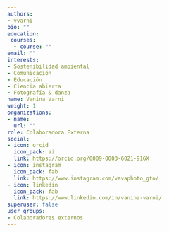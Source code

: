 ```yaml
---
authors:
- vvarni
bio: ""
education: 
 courses:
  - course: ""
email: ""
interests:
- Sostenibilidad ambiental
- Comunicación
- Educación
- Ciencia abierta
- Fotografía & danza
name: Vanina Varni
weight: 1
organizations:
- name: 
  url: ""
role: Colaboradora Externa
social:
- icon: orcid
  icon_pack: ai
  link: https://orcid.org/0009-0003-6021-916X
- icon: instagram
  icon_pack: fab
  link: https://www.instagram.com/vavaphoto_gto/
- icon: linkedin
  icon_pack: fab
  link: https://www.linkedin.com/in/vanina-varni/
superuser: false
user_groups:
- Colaboradores externos
---
```

